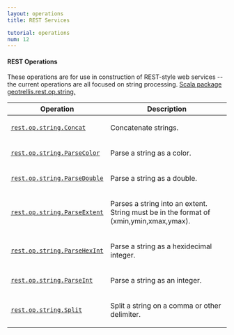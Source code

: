 ```yaml
---
layout: operations
title: REST Services

tutorial: operations
num: 12
---
```

#### REST Operations

These operations are for use in construction of REST-style web services -- the current operations are all focused on string processing.  [Scala package geotrellis.rest.op.string.](http://geotrellis.github.com/scaladocs/latest/#geotrellis.rest.op.string.package)

<table class="bordered-table zebra-striped">
      <thead>
          <tr>
            <th>Operation</th>
            <th>Description</th>
          </tr>
        </thead>
        <tbody>
        
<tr><td><code><a href="http://geotrellis.github.com/scaladocs/latest/#geotrellis.rest.op.string.Concat" target="_blank">rest.op.string.Concat</a></code></td><td><div id="comment" class="fullcommenttop"><div class="comment cmt">
    <p>Concatenate strings.</p></div></div></td></tr>        
        
<tr><td><code><a href="http://geotrellis.github.com/scaladocs/latest/#geotrellis.rest.op.string.ParseColor" target="_blank">rest.op.string.ParseColor</a></code></td><td><div id="comment" class="fullcommenttop"><div class="comment cmt">
    <p>Parse a string as a color.</p></div></div></td></tr>
    
<tr><td><code><a href="http://geotrellis.github.com/scaladocs/latest/#geotrellis.rest.op.string.ParseDouble" target="_blank">rest.op.string.ParseDouble</a></code></td><td><div id="comment" class="fullcommenttop"><div class="comment cmt">
    <p>Parse a string as a double.</p></div></div></td></tr>
    
<tr><td><code><a href="http://geotrellis.github.com/scaladocs/latest/#geotrellis.rest.op.string.ParseExtent" target="_blank">rest.op.string.ParseExtent</a></code></td><td><div id="comment" class="fullcommenttop">
    <p>Parses a string into an extent. String must be in the format of (xmin,ymin,xmax,ymax).</p></div></td></tr>

<tr><td><code><a href="http://geotrellis.github.com/scaladocs/latest/#geotrellis.rest.op.string.ParseHexInt" target="_blank">rest.op.string.ParseHexInt</a></code></td><td><div id="comment" class="fullcommenttop"><div class="comment cmt">
    <p>Parse a string as a hexidecimal integer.</p></div></div></td></tr>

<tr><td><code><a href="http://geotrellis.github.com/scaladocs/latest/#geotrellis.rest.op.string.ParseInt" target="_blank">rest.op.string.ParseInt</a></code></td><td><div id="comment" class="fullcommenttop"><div class="comment cmt">
    <p>Parse a string as an integer.</p></div></div></td></tr>

<tr><td><code><a href="http://geotrellis.github.com/scaladocs/latest/#geotrellis.rest.op.string.Split" target="_blank">rest.op.string.Split</a></code></td><td><div id="comment" class="fullcommenttop"><div class="comment cmt">
    <p>Split a string on a comma or other delimiter.</p></div></div></td></tr>
        
</tbody>
</table>
